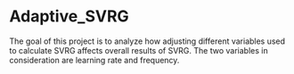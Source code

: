 # Adaptive_SVRG
The goal of this project is to analyze how adjusting different variables used to calculate SVRG affects overall results of SVRG. The two variables in consideration are learning rate and frequency. 
